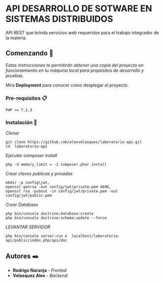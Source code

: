 # API DESARROLLO DE SOTWARE EN SISTEMAS DISTRIBUIDOS
API REST que brinda servicios web requeridos para el trabajo integrador de la materia.

## Comenzando 🚀

_Estas instrucciones te permitirán obtener una copia del proyecto en funcionamiento en tu máquina local para propósitos de desarrollo y pruebas._

Mira **Deployment** para conocer como desplegar el proyecto.


### Pre-requisitos 📋


```
PHP >= 7.1.3
```

### Instalación 🔧

_Clonar_

```
git clone https://github.com/alexvelasquez/laboratorio-api.git
cd  laboratorio-api
```

_Ejecutar composer install_

```
php -d memory_limit = -1 composer.phar install
```

_Crear claves publicas y privadas_

```
mkdir -p config\jwt,
openssl genrsa -out config/jwt/private.pem 4096,
openssl rsa -pubout -in config/jwt/private.pem -out config/jwt/public.pem
```

_Crear Database_

```
php bin/console doctrine:database:create
php bin/console doctrine:schema:update --force
```
_LEVANTAR SERVIDOR_

```
php bin/console server:run ó  localhost/laboratorio-api/public/index.php/api/doc
```

## Autores ✒️

* **Rodrigo Naranja** - *Fronted*
* **Velasquez Alex** - *Backend*
